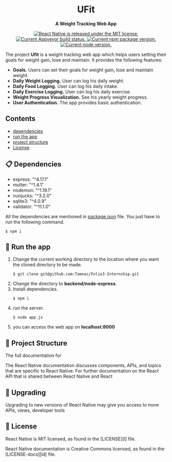 
<h1 align="center">
    UFit
</h1>

<p align="center">
  <strong>A Weight Tracking Web App</strong>
</p>

<p align="center">
  <a href="https://github.com/facebook/react-native/blob/master/LICENSE">
    <img src="https://img.shields.io/badge/license-MIT-blue.svg" alt="React Native is released under the MIT license." />
  </a>
  </a>
  <a href="https://ci.appveyor.com/project/facebook/react-native/branch/master">
    <img src="https://ci.appveyor.com/api/projects/status/g8d58ipi3auqdtrk/branch/master?svg=true" alt="Current Appveyor build status." />
  </a>
  <a href="https://www.npmjs.org/package/react-native">
    <img src="https://badge.fury.io/js/react-native.svg" alt="Current npm package version." />
  </a>
  <a href="https://www.npmjs.org/package/react-native">
    <img src="https://badge.fury.io/js/react-native.svg" alt="Current node version." />
  </a>

</p>



The project **Ufit** is a weight tracking web app which helps users setting their goals for weight gain, lose and maintain. It provides the following features:
- **Goals.** Users can set their goals for weight gain, lose and maintain weight.
- **Daily Weight Logging.** User can log his daily weight.
- **Daily Food Logging.** User can log his daily intake.
- **Daily Exercise Logging.** User can log his daily exercise.
- **Weight Progress Visualization.** See his yearly weight progress.
-  **User Authentication.** The app provides basic authentication.

## Contents

- [dependencies](#-dependencies)
- [run the app](#-run-the-app)
- [project structure](#-project-structure)
- [License](#-license)


## 📋 Dependencies
- express:  "^4.17.1"
- multer: "^1.4.1"
- nodemon:  "^1.19.1"
- nunjucks:  "^3.2.0"
- sqlite3:  "^4.0.9"
- validator:  "^11.1.0"

All the dependencies are mentioned in [package.json]() file. You just have to run the following command.
```
$ npm i
```

## 🎉 Run the app 
1. Change the current working directory to the location where you want the cloned directory to be made.
	```
	$ git clone git@github.com:Tamnac/Folio3-Internship.git
	```
2. Change the directory to **backend/node-express**.
3. Install dependencies.
	```
	$ npm i
	```
4. run the server.
	```
	$ node app.js
	```
5. you can access the web app on **localhost:8000**

## 📖 Project Structure

The full documentation for

The React Native documentation discusses components, APIs, and topics that are specific to React Native. For further documentation on the React API that is shared between React Native and React 
## 🚀 Upgrading

Upgrading to new versions of React Native may give you access to more APIs, views, developer tools 




## 📄 License

React Native is MIT licensed, as found in the [LICENSE][l] file.

React Native documentation is Creative Commons licensed, as found in the [LICENSE-docs][ld] file.

